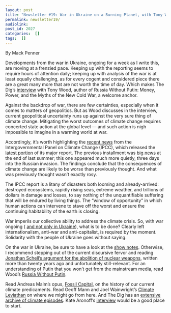 ```yaml
---
layout: post
title: "Newsletter #19: War in Ukraine on a Burning Planet, with Tony Wood"
permalink: newsletter19/
audiolink: 
post_id: 2027
categories:  []
tags:  []
---
```



By Mack Penner 

Developments from the war in Ukraine, ongoing for a week as I write this, are moving at a frenzied pace. Keeping up with the reporting seems to require hours of attention daily; keeping up with analysis of the war is at least equally challenging, as for every cogent and considered piece there are a great many more that are not worth the time of day. Which makes 
The Dig’s 
[interview](https://www.thedigradio.com/podcast/russia-invades-w-tony-wood/) with Tony Wood, author of Russia Without Putin: Money, Power, and the Myths of the New Cold War, a welcome anchor. 

Against the backdrop of war, there are few certainties, especially when it comes to matters of geopolitics. But as Wood discusses in the interview, current geopolitical uncertainty runs up against the very sure thing of climate change. Mitigating the worst outcomes of climate change requires concerted state action at the global level — and such action is nigh impossible to imagine in a warming world at war. 

Accordingly, it’s worth highlighting the 
[recent news](https://www.ft.com/content/5de27c61-0095-4add-8076-7469b27a4bb8) from the Intergovernmental Panel on Climate Change (IPCC), which released the 
[latest portion](https://www.ipcc.ch/report/ar6/wg2/) of its major report. The previous installment was 
[big news](https://www.theguardian.com/environment/2021/aug/09/ipcc-reports-verdict-on-climate-crimes-of-humanity-guilty-as-hell) at the end of last summer; this one appeared much more quietly, three days into the Russian invasion. The findings conclude that the consequences of climate change are likely to be worse than previously thought. And what was previously thought wasn’t exactly rosy. 

The IPCC report is a litany of disasters both looming and already-arrived: destroyed ecosystems, rapidly rising seas, extreme weather, and trillions of dollars in damage and losses, to say nothing of the unquantifiable suffering that will be endured by living things. The “window of opportunity” in which human actions can intervene to stave off the worst and ensure the continuing habitability of the earth is closing. 

War imperils our collective ability to address the climate crisis. So, with war ongoing (
[and not only in Ukraine](https://jacobinmag.com/2022/02/joe-biden-war-yemen-us-foreign-policy-humanitarian-crisis)), what is to be done? Clearly left internationalism, anti-war and anti-capitalist, is required by the moment. Solidarity with the people of Ukraine goes without saying. 



On the war in Ukraine, be sure to have a look at the 
[show notes](https://www.thedigradio.com/podcast/russia-invades-w-tony-wood/). Otherwise, I recommend stepping out of the current discursive fervor and reading 
[Jonathan Schell’s argument for the abolition of nuclear weapons](https://www.thenation.com/article/archive/gift-time-introduction/), written more than twenty years ago and unfortunately still-relevant. For an understanding of Putin that you won’t get from the mainstream media, read Wood’s 
[Russia Without Putin](https://www.versobooks.com/books/2839-russia-without-putin).

Read Andreas Malm’s opus, 
[Fossil Capital](https://www.versobooks.com/books/2002-fossil-capital), on the history of our current climate predicaments. Read Geoff Mann and Joel Wainwright’s 
[Climate Leviathan](https://www.versobooks.com/books/3138-climate-leviathan) on where we might go from here. And The Dig
has an [extensive archive of climate episodes](https://www.thedigradio.com/category/environment). Kate Aronoff’s 
[interview](https://www.thedigradio.com/podcast/climate-politics-with-kate-aronoff/) would be a good place to start. 

